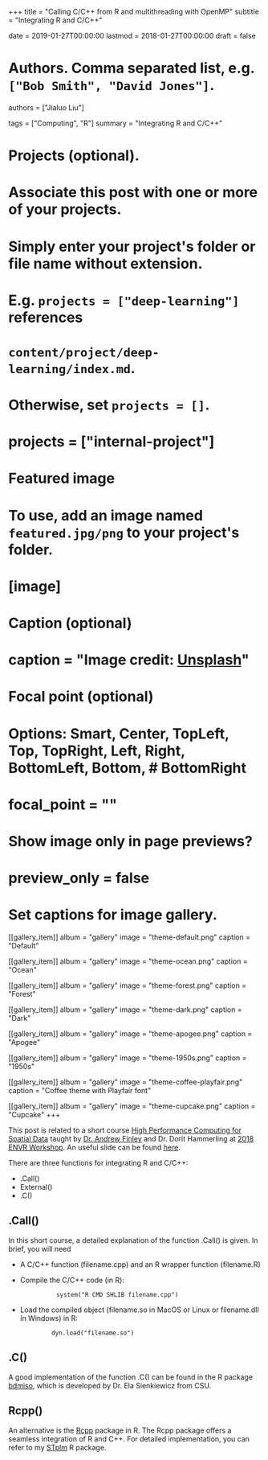 +++
title = "Calling C/C++ from R and multithreading with OpenMP"
subtitle = "Integrating R and C/C++"

date = 2019-01-27T00:00:00
lastmod = 2018-01-27T00:00:00
draft = false

# Authors. Comma separated list, e.g. `["Bob Smith", "David Jones"]`.
authors = ["Jialuo Liu"]

tags = ["Computing", "R"]
summary = "Integrating R and C/C++"

# Projects (optional).
#   Associate this post with one or more of your projects.
#   Simply enter your project's folder or file name without extension.
#   E.g. `projects = ["deep-learning"]` references
#   `content/project/deep-learning/index.md`.
#   Otherwise, set `projects = []`.
# projects = ["internal-project"]

# Featured image
# To use, add an image named `featured.jpg/png` to your project's folder.
# [image]
  # Caption (optional)
  # caption = "Image credit: [**Unsplash**](https://unsplash.com/photos/CpkOjOcXdUY)"

  # Focal point (optional)
  # Options: Smart, Center, TopLeft, Top, TopRight, Left, Right, BottomLeft, Bottom, # BottomRight
  # focal_point = ""

  # Show image only in page previews?
  # preview_only = false

# Set captions for image gallery.

[[gallery_item]]
album = "gallery"
image = "theme-default.png"
caption = "Default"

[[gallery_item]]
album = "gallery"
image = "theme-ocean.png"
caption = "Ocean"

[[gallery_item]]
album = "gallery"
image = "theme-forest.png"
caption = "Forest"

[[gallery_item]]
album = "gallery"
image = "theme-dark.png"
caption = "Dark"

[[gallery_item]]
album = "gallery"
image = "theme-apogee.png"
caption = "Apogee"

[[gallery_item]]
album = "gallery"
image = "theme-1950s.png"
caption = "1950s"

[[gallery_item]]
album = "gallery"
image = "theme-coffee-playfair.png"
caption = "Coffee theme with Playfair font"

[[gallery_item]]
album = "gallery"
image = "theme-cupcake.png"
caption = "Cupcake"
+++

This post is related to a short course [High Performance Computing for Spatial Data](http://blue.for.msu.edu/envr18/) taught by [Dr. Andrew Finley](http://blue.for.msu.edu/) and Dr. Dorit Hammerling at [2018 ENVR Workshop](https://community.amstat.org/envr/events/envr2018workshop). An useful slide can be found [here](http://blue.for.msu.edu/envr18/slides/R-api.pdf).

There are three functions for integrating R and C/C++:

- .Call()
- External()
- .C()

## .Call()
In this short course, a detailed explanation of the function .Call() is given. In brief, you will need

- A C/C++ function (filename.cpp) and an R wrapper function (filename.R)
- Compile the C/C++ code (in R):

  ```{r}
            system("R CMD SHLIB filename.cpp")
  ```

- Load the compiled object (filename.so in MacOS or Linux or filename.dll in Windows) in R:

```{r}
            dyn.load("filename.so")
```

## .C()
A good implementation of the function .C() can be found in the R package [bdmiso](https://www.stat.colostate.edu/~wanghn/Rpackages/bdmiso_0.9.tar.gz), which is developed by Dr. Ela Sienkiewicz from CSU.

## Rcpp()
An alternative is the [Rcpp](http://www.rcpp.org/) package in R. The Rcpp package offers a seamless integration of R and C++. For detailed implementation, you can refer to my [STplm](https://github.com/liujl93/STplm) R package.
